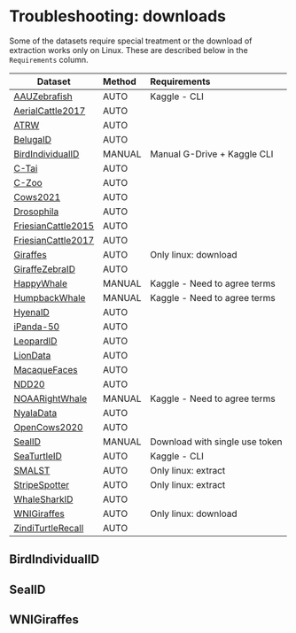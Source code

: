 # Troubleshooting: downloads

Some of the datasets require special treatment or the download of extraction works only on Linux. These are described below in the `Requirements` column.

| Dataset                | Method  |             Requirements           |
|------------------------|:-------|:-------------------------------|
| [AAUZebrafish](https://www.kaggle.com/datasets/aalborguniversity/aau-zebrafish-reid)          | AUTO    | Kaggle - CLI                   |
| [AerialCattle2017](https://data.bris.ac.uk/data/dataset/3owflku95bxsx24643cybxu3qh)          | AUTO    |                                |
| [ATRW](https://lila.science/datasets/atrw)                   | AUTO    |                                |
| [BelugaID](https://lila.science/datasets/beluga-id-2022/)              | AUTO    |                                |
| [BirdIndividualID](https://github.com/AndreCFerreira/Bird_individualID)     | MANUAL  | Manual G-Drive + Kaggle CLI    |
| [C-Tai](https://github.com/cvjena/chimpanzee_faces)       | AUTO    |                                |
| [C-Zoo](https://github.com/cvjena/chimpanzee_faces)       | AUTO    |                                |
| [Cows2021](https://data.bris.ac.uk/data/dataset/4vnrca7qw1642qlwxjadp87h7)              | AUTO    |                                |
| [Drosophila](https://github.com/j-schneider/fly_eye)             | AUTO    |                                |
| [FriesianCattle2015](https://data.bris.ac.uk/data/dataset/wurzq71kfm561ljahbwjhx9n3)   | AUTO    |                                |
| [FriesianCattle2017](https://data.bris.ac.uk/data/dataset/2yizcfbkuv4352pzc32n54371r)   | AUTO    |                                |
| [Giraffes](ftp://pbil.univ-lyon1.fr/pub/datasets/miele2021)       | AUTO    | Only linux: download                               |
| [GiraffeZebraID](https://lila.science/datasets/great-zebra-giraffe-id)       | AUTO    |                                |
| [HappyWhale](https://www.kaggle.com/competitions/happy-whale-and-dolphin)             | MANUAL  | Kaggle - Need to agree terms   |
| [HumpbackWhale](https://www.kaggle.com/competitions/humpback-whale-identification)          | MANUAL  | Kaggle - Need to agree terms   |
| [HyenaID](https://lila.science/datasets/hyena-id-2022/)               | AUTO    |                                |
| [iPanda-50](https://github.com/iPandaDateset/iPanda-50)              | AUTO    |                                |
| [LeopardID](https://lila.science/datasets/leopard-id-2022/)             | AUTO    |                                |
| [LionData](https://github.com/tvanzyl/wildlife_reidentification)              | AUTO    |                                |
| [MacaqueFaces](https://github.com/clwitham/MacaqueFaces)          | AUTO    |                                |
| [NDD20](https://doi.org/10.25405/data.ncl.c.4982342)                  | AUTO    |                                |
| [NOAARightWhale](https://www.kaggle.com/c/noaa-right-whale-recognition)        | MANUAL  | Kaggle - Need to agree terms   |
| [NyalaData](https://github.com/tvanzyl/wildlife_reidentification)             | AUTO    |                                |
| [OpenCows2020](https://data.bris.ac.uk/data/dataset/10m32xl88x2b61zlkkgz3fml17)           | AUTO    |                                |
| [SealID](https://doi.org/10.23729/0f4a3296-3b10-40c8-9ad3-0cf00a5a4a53)                 | MANUAL  | Download with single use token |
| [SeaTurtleID](https://www.kaggle.com/datasets/wildlifedatasets/seaturtleid)                 | AUTO    | Kaggle - CLI                   |
| [SMALST](https://github.com/silviazuffi/smalst)                 | AUTO    | Only linux: extract            |
| [StripeSpotter](https://code.google.com/archive/p/stripespotter/downloads)          | AUTO    | Only linux: extract            |
| [WhaleSharkID](https://lila.science/datasets/whale-shark-id)         | AUTO    |                                |
| [WNIGiraffes](https://lila.science/datasets/wni-giraffes)           | AUTO    | Only linux: download          |
| [ZindiTurtleRecall](https://zindi.africa/competitions/turtle-recall-conservation-challenge)    | AUTO    |                                |

## BirdIndividualID

<!---
TODO: finish
-->

## SealID

<!---
TODO: finish
-->

## WNIGiraffes

<!---
TODO: finish
-->

